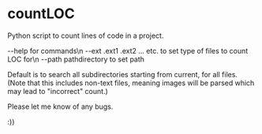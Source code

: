 # countLOC
Python script to count lines of code in a project.

--help for commands\n
--ext .ext1 .ext2 ... etc. to set type of files to count LOC for\n
--path pathdirectory to set path

Default is to search all subdirectories starting from current, for all files.
(Note that this includes non-text files, meaning images will be parsed which may lead to "incorrect" count.)

Please let me know of any bugs.

:))